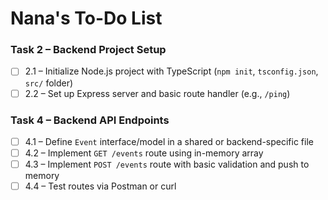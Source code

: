# Nana's To-Do List

### Task 2 – Backend Project Setup

- [ ] 2.1 – Initialize Node.js project with TypeScript (`npm init`, `tsconfig.json`, `src/` folder)
- [ ] 2.2 – Set up Express server and basic route handler (e.g., `/ping`)

### Task 4 – Backend API Endpoints

- [ ] 4.1 – Define `Event` interface/model in a shared or backend-specific file
- [ ] 4.2 – Implement `GET /events` route using in-memory array
- [ ] 4.3 – Implement `POST /events` route with basic validation and push to memory
- [ ] 4.4 – Test routes via Postman or curl
